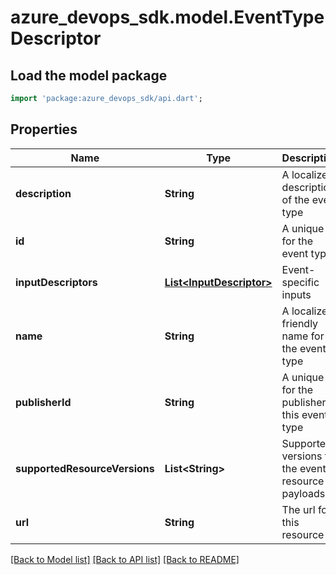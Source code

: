 # azure_devops_sdk.model.EventTypeDescriptor

## Load the model package
```dart
import 'package:azure_devops_sdk/api.dart';
```

## Properties
Name | Type | Description | Notes
------------ | ------------- | ------------- | -------------
**description** | **String** | A localized description of the event type | [optional] [default to null]
**id** | **String** | A unique id for the event type | [optional] [default to null]
**inputDescriptors** | [**List&lt;InputDescriptor&gt;**](InputDescriptor.md) | Event-specific inputs | [optional] [default to []]
**name** | **String** | A localized friendly name for the event type | [optional] [default to null]
**publisherId** | **String** | A unique id for the publisher of this event type | [optional] [default to null]
**supportedResourceVersions** | **List&lt;String&gt;** | Supported versions for the event&#39;s resource payloads. | [optional] [default to []]
**url** | **String** | The url for this resource | [optional] [default to null]

[[Back to Model list]](../README.md#documentation-for-models) [[Back to API list]](../README.md#documentation-for-api-endpoints) [[Back to README]](../README.md)


